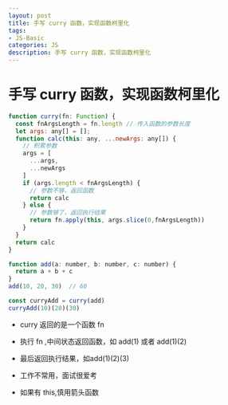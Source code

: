 ```yaml
---
layout: post
title: 手写 curry 函数，实现函数柯里化
tags:
- JS-Basic
categories: JS
description: 手写 curry 函数，实现函数柯里化
---
```


# 手写 curry 函数，实现函数柯里化

```js
function curry(fn: Function) {
  const fnArgsLength = fn.length // 传入函数的参数长度
  let args: any[] = [];
  function calc(this: any, ...newArgs: any[]) {
    // 积累参数
    args = [
      ...args,
      ...newArgs
    ]
    if (args.length < fnArgsLength) {
      // 参数不够，返回函数
      return calc
    } else {
      // 参数够了，返回执行结果
      return fn.apply(this, args.slice(0,fnArgsLength))
    }
  }
  return calc
}

function add(a: number, b: number, c: number) {
  return a + b + c
}
add(10, 20, 30)  // 60

const curryAdd = curry(add)
curryAdd(10)(20)(30)
```

- curry 返回的是一个函数 fn  
- 执行 fn ,中间状态返回函数，如 add(1) 或者 add(1)(2)  
- 最后返回执行结果，如add(1)(2)(3)  

- 工作不常用，面试很爱考   
- 如果有 this,慎用箭头函数  
